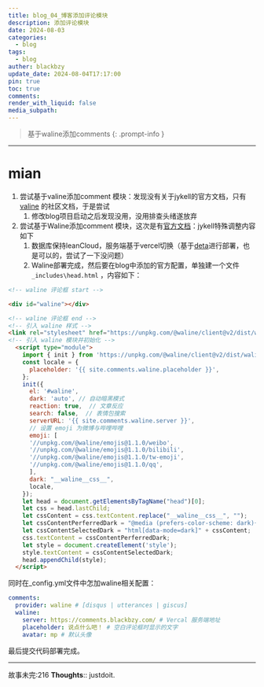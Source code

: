 ```yaml
---
title: blog_04_博客添加评论模块
description: 添加评论模块
date: 2024-08-03
categories:
  - blog
tags:
  - blog
auther: blackbzy
update_date: 2024-08-04T17:17:00
pin: true
toc: true
comments: 
render_with_liquid: false
media_subpath: 
---
```


> 基于waline添加comments
{: .prompt-info }

---
# mian
1. 尝试基于valine添加comment 模块：发现没有关于jykell的官方文档，只有[valine](https://duter2016.github.io/2019/09/18/Jekyll%E6%B7%BB%E5%8A%A0Valine%E8%AF%84%E8%AE%BA-%E9%82%AE%E4%BB%B6%E9%80%9A%E7%9F%A5%E5%92%8C%E8%AF%84%E8%AE%BA%E5%88%97%E8%A1%A8%E5%A4%B4%E5%83%8F/) 的社区文档，于是尝试
	1. 修改blog项目启动之后发现没用，没用排查头绪遂放弃
2. 尝试基于Waline添加comment 模块，这次是有[官方文档](https://waline.js.org/guide/get-started/)：jykell特殊调整内容如下
	1. 数据库保持leanCloud，服务端基于vercel切换（基于[deta](https://waline.js.org/guide/deploy/deta.html)进行部署，也是可以的，尝试了一下没问题）
	2. Waline部署完成，然后要在blog中添加的官方配置，单独建一个文件`_includes\head.html` ，内容如下：
```html
<!-- waline 评论框 start -->

<div id="waline"></div>

<!-- waline 评论框 end -->
<!-- 引入 waline 样式 -->
<link rel="stylesheet" href="https://unpkg.com/@waline/client@v2/dist/waline.css">
<!-- 引入 waline 模块并初始化 -->
  <script type="module">
    import { init } from 'https://unpkg.com/@waline/client@v2/dist/waline.mjs';
    const locale = {
      placeholder: '{{ site.comments.waline.placeholder }}',
    };
    init({
      el: '#waline',
      dark: 'auto', // 自动暗黑模式
      reaction: true,  // 文章反应
      search: false,  // 表情包搜索
      serverURL: '{{ site.comments.waline.server }}',
      // 设置 emoji 为微博与哔哩哔哩
      emoji: [
      '//unpkg.com/@waline/emojis@1.1.0/weibo',
      '//unpkg.com/@waline/emojis@1.1.0/bilibili',
      '//unpkg.com/@waline/emojis@1.1.0/tw-emoji',
      '//unpkg.com/@waline/emojis@1.1.0/qq',
      ],
      dark: "__waline__css__",
      locale,
    });
    let head = document.getElementsByTagName("head")[0];
    let css = head.lastChild;
    let cssContent = css.textContent.replace("__waline__css__", "");
    let cssContentPerferredDark = "@media (prefers-color-scheme: dark){html:not([data-mode])" + cssContent + "}";
    let cssContentSelectedDark = "html[data-mode=dark]" + cssContent;
    css.textContent = cssContentPerferredDark;
    let style = document.createElement('style');
    style.textContent = cssContentSelectedDark;
    head.appendChild(style);
  </script>
```

同时在_config.yml文件中怎加waline相关配置：
```yml
comments:
  provider: waline # [disqus | utterances | giscus]
  waline:
    server: https://comments.blackbzy.com/ # Vercal 服务端地址
    placeholder: 说点什么吧！ # 空白评论框时显示的文字
    avatar: mp # 默认头像  

```

最后提交代码部署完成。


---
故事未完:216
**Thoughts**:: justdoit.
